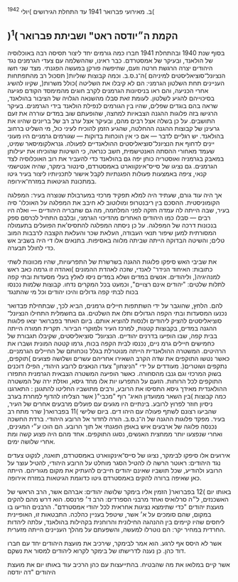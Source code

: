 ב. מאירועי פברואר 1941 עד התחלת הגירושים )יולי <sup>1942</sup>(

## )<sup>1</sup>( הקמת ה״יודסה ראט" ושביתת פברואר

בסוף שנת 1940 ובהתחלת 1941 חברו כמה גורמים יחד ליצור תסיסה רבה באוכלוסיה של הולאנד, ובעיקר של אמסטרדם. כבר ראינו, שההשלמה עם צעדי הגרמנים נגד היהודים יצרה הרגשת חרטה וזעם, שחיפשה פורקן במעשה הפגנתי. מצד שני חשו הנציונל־סוציאליסטים למיניהם )ה־נ.ס.ב. וכמה קבוצות שוליות( תסכול רב מהתפתחות העניינים תחת השלטון הגרמני: הם לא קיבלו את השליטה )כולל משרות(, שקיוו להשיג אחרי הכניעה, והם ראו בניסיונות הגרמנים לקרב חוגים מהמימסד הקודם פגיעה בסיכוייהם להגיע לשלטון. לעומת זאת סבלו מהשנאה הגלויה של הציבור בהולאנד, שראה בהם בוגדים שפלים, שהיו בין הגורמים לנפילת הולאנד בידי הגרמנים. בעיקר הרגישו בזה פלוגות ההגנה הצבאיות למחצה, שהופעתם שוב במדים עוררה את זעם התושבים. על כן בשלה אצל רבים מהם, ובעיקר אצל ערב רב של בריונים שהיוו את גרעינן של קבוצות ההגנה ההחלטה, שהגיע הזמן להוכיח לעיני כול, מי השליט ברחוב בהולאנד. יש רגליים לדבר — אם כי אין הוכחות בדוקות — שגורמים גרמניים היו מעוני יינים לדחוף את הנציונל־סוציאליסטים ההולאנדיים לפעולה. גנראלקומיסאר שמיט, שעמד מאחורי ההסתה האנטישמית, חשב כנראה, כי השיטות שהוכיחו את יעילותן במאבק בגרמניה ואוסטריה כוחן יפה גם בהולאנד כדי להעביר את רוב האוכלוסיה לצד הגרמנים. גם נציגו של סייס־אינקווארט באמסטרדם, סינטור בימקר, שהיה אנטישמי קנאי, ציפה באמצעות פעולות הפגנתיות לקבל אישור לתכניותיו ליצור בעיר גיטו במתכונת הגיטאות במזרח־אירופה.

אך היה עוד גורם, שעתיד היה למלא תפקיד מרכזי במערבולת שנוצרה בעיר: המפלגה הקומוניסטית. ההסכם בין ריבנטרופ ומולוטוב לא חיבב את המפלגה על האוכלו־ סיה בעיר, שבה הייתה לה עמדה חזקה לפני המלחמה, מה גם שחבריה היהודיים — ואלה היו רבים — סבלו כמו היהודים האחרים מהדיכוי הגרמני, ובלבם התחיל לכרסם ספק בנכונות דרכה של המפלגה. על כן ניסתה המפלגה להתסיס'את הפועלים בתעמולה המסורתית למען שיפור תנאי העבודה, העלאת שכר והעלאת הקצבה לרבבות המוב טלים; והשיטה הבדוקה הייתה שביתה מלווה באסיפות. בתנאים אלו די היה בשביב אש כדי לחולל תבערה.

את שביבי האש סיפקו פלוגות ההגנה בשרשרת של התפרעויות, שהיו מכוונות לשתי כתובות: האיחוד הנידר־ לאנדי, שזכה לאהדת ההמונים )ואהדה זו גרמה כאב ראש למנהיגיה(, וליהודים. אנשים במדים ושלא במדים ניסו לאלץ בעלי מסעדות ובתי קפה לתלות שלטים: "יהודים אינם רצויים", וכמעט בכל המקרים נדחו. קבוצות שלמות נכנסו בכוח לבתי קפה גדולים והיכו יהודים וכל מי שהתנגד

להם. הלחץ, שהוגבר על ידי השתתפות חיילים גרמנים, הביא לכך, שבתחילת פבדואר נכנעו המסעדות ובתי הקפה הגדולים ותלו את השלטים. גם בחשמלית התחילו הנציונל־ סוציאליסטים להציק ליהודים ולנסות להוציא אותם. ביום האחד בפברואר יצאו פלוגות ההגנה במדים, בקבוצות קטנות, למרכז העיר ולמוקרי הבירור. תקרית חמורה הייתה בבית קפה, שבו הופיעו בדרנים יהודיים. הנציונל־ סוציאליסטים, שקיבלו תגבורת של כחמישים חיילים גרמ ניים, נכנסו לבית הקפה בכוח, גרמו קטטה המונית ושברו את הרהיטים. המשטרה ההולאנדית הייתה מנוטרלת בגלל נוכחותם של החיילים הגרמניים. כאשר נטשו התוקפים את שדה הקרב השאירו אחריהם עשרים ושלושה פצועים )תוקפים, נתקפים ושוטרים(. מעודדים על ידי "הניצחון" צעדו הנאצים לרובע היהודי, הפילו דוכנים בשוק המרכזי וגם גנבו מהסחורה. כאשר הופיעה המשטרה הצבאית הגרמנית התפזרו התוקפים לכל הרוחות. הזעם על התפרעו יות אלו מחד גיסא, ואזלת ירה של המשטרה ההולאנדית מאידך גיסא התסיסו את הרובע, ורבים מתושביו החליטו להתגונן : התארגנו כמה קבוצות )בין השאר ממועדון האיג־ רוף "מכבי"( אשר הצליחו להדוף למחרת בערב ניסיון חוזר לפרוץ לרובע. בינתיים היו מגעים עם פועלים מרבעים אחרים של העיר, שהביעו רצונם לשתף פעולה עם היהו דים. ביום שלישי )11 בפברואר( שרר מתח רב בעיר. מפקד פלוגות ההגנה של ה־נ.ס.ב. הורה לחדור אל הרובע היהודי. ברדת החשכה נכנסה פלוגה של ארבעים איש באופן הפגנתי אל תוך הרובע. הם הוכו ע״י המגינים, ואחרי שנפצעו יותר ממחצית האנשים, נסוגו התוקפים. אחד מהם היה פצוע קשה ומת אחרי שלושה ימים.

אירועים אלו סיפקו לבימקר, נציגו של סייס־אינקווארט באמסטרדם, תואנה, לנקוט צעדים נגד היהודים: ראוטר הרשה לו להטיל הסגר מוחלט על הרובע היהודי, להטיל עוצר על הרובע ולהודיע, שכל תושביו שאינם יהודים חייבים להעתיק את מקום מגוריהם. הייתה כאן שאיפה ברורה להקים באמסטרדם גיטו כדוגמת הגיטאות במזרח אירופה.

באותו יום )12 בפברואר( הזמין אליו בימקר שלושה יהודים: אברהם אשר, הרב הראשי של האשכנזים, ל״ה סרלואיס ואחד מרבני הספרדים: הרב ד׳ פרנסס. הוא דרש מהם להקים מועצת יהודים "כדי שתימצא נציגות אחראית לכל יהודי אמסטרדם". הרבנים הודיעו בו במקום, שהם סומכים על א׳ אשר, שיטפל בעניין כהלכה. התבטאות זו, האופיינית ליחסים שהיו קיימים בין ההנהגה החילונית והרוחנית בקהילות בהולאנד, עלתה ליהדות החרדית במחיר יקר: הם נוטרלו למעשה, והשפעתם על מהלך העניינים הייתה מזערית.

אשר לא היסס אף לרגע. הוא אמר לבימקר, שירכיב את מועצת היהודים יחד עם חברו דוד כהן. כן נענה לדרישתו של בימקר לקרוא ליהודים למסור את נשקם.

אשר קיים במלואו את מה שהבטיח. בהתייעצות עם כהן הרכיב עוד באותו יום את מועצת היהודים "דה יודסה